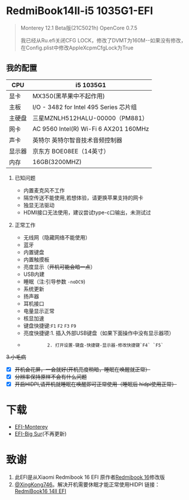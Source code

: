 # RedmiBook14II-i5 1035G1-EFI
> Monterey 12.1 Beta版(21C5021h) OpenCore 0.7.5
> 
> 我已经从Ru.efi关闭CFG LOCK，修改了DVMT为160M--如果没有修改，在Config.plist中修改AppleXcpmCfgLock为True

## 我的配置

| CPU    | i5 1035G1                              |
| ------ | -------------------------------------- |
| 显卡   | MX350(黑苹果中不起作用)                                   |
| 主板   | I/O - 3482 for Intel 495 Series 芯片组   |
| 主硬盘 | 三星MZNLH512HALU-00000（PM881）           |
| 网卡   | AC 9560 Intel(R) Wi-Fi 6 AX201 160MHz    |
| 声卡   | 英特尔 英特尔智音技术音频控制器              |
| 显示器   | 京东方 BOE08EE（14英寸）              |
| 内存   | 16GB(3200MHZ)              |

1. 已知问题
   - 内置麦克风不工作
   - 隔空传送不能使用,若想体验，请更换苹果支持的网卡
   - 独显无法驱动
   - HDMI接口无法使用，建议尝试type-c口输出，未测试过

2. 正常工作
   - 无线网（隐藏网络不能使用）
   - 蓝牙
   - 内置键盘
   - 内置触摸板
   - 亮度显示（~~开机可能会暗一点~~）
   - USB内建
   - 睡眠（注:引导参数 `-noDC9`)
   - 系统更新
   - 扬声器
   - 耳机接口
   - 电量显示正常
   - 核显加速
   - 键盘快捷键:`F1` `F2` `F3` `F9`
   - 亮度快捷键:1. 插入外部USB键盘（如果下面操作中没有显示器项）
   -              2. 打开设置-键盘-快捷键-显示器-修改快捷键`F4` `F5`

~~3.小毛病~~
   - [x]  ~~开机会花屏，一会就好(开机亮度稍暗，睡眠在唤醒就正常）~~
   - [x]  ~~分辨率保持原样不会有什么问题~~
   - [x]  ~~开启HIDPI,请开机就睡眠在唤醒即可正常使用（睡眠后 hidpi使用正常）~~

# 下载

- [EFI-Monterey](https://github.com/codeMauguin/RedmiBook14II-i5-1035G1-EFI/releases/download/0.7.4-PRC/EFI.zip)
- [EFI-Big Sur](https://github.com/codeMauguin/RedmiBook14II-i5-1035G1-EFI/releases/download/0.7.4/EFI.zip)(不再更新)

# 致谢

 1. 此EFI是从Xiaomi Redmibook 16 EFI 原作者[Redmibook 16](https://github.com/Aa244750146/Redmibook-16-Hackintosh.git)修改版	
 2. [@XingKong746](https://github.com/XingKong746)。解决开机需要休眠才能正常使用HIDPI  链接：[RedmiBook16 14II EFI](https://github.com/XingKong746/RedmiBook16-Hackintosh)

